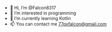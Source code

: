- 👋 Hi, I’m @Falcon8317
- 👀 I’m interested in programming
- 🌱 I’m currently learning Kotlin
- 📫 You can contact me 77pxfalcon@gmail.com

<!---
Falcon8317/Falcon8317 is a ✨ special ✨ repository because its `README.md` (this file) appears on your GitHub profile.
You can click the Preview link to take a look at your changes.
--->
